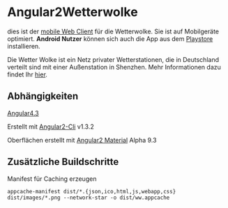 # Angular2Wetterwolke

dies ist der [mobile Web Client](http://www.voegtle.org/~christian/ww/app2/) für die Wetterwolke. Sie ist auf Mobilgeräte optimiert. **Android Nutzer** können sich auch die App aus dem [Playstore](https://play.google.com/store/apps/details?id=org.voegtle.weatherwidget) installieren.

Die Wetter Wolke ist ein Netz privater Wetterstationen, die in Deutschland verteilt sind mit einer Außenstation in Shenzhen. Mehr Informationen dazu findet Ihr [hier](http://www.voegtle.org/~christian/ww/).

## Abhängigkeiten

[Angular4.3](https://angular.io/)

Erstellt mit [Angular2-Cli](https://github.com/angular/angular-cli) v1.3.2

Oberflächen erstellt mit [Angular2 Material](https://material.angularjs.org/latest/) Alpha 9.3

## Zusätzliche Buildschritte
Manifest für Caching erzeugen

    appcache-manifest dist/*.{json,ico,html,js,webapp,css} dist/images/*.png --network-star -o dist/ww.appcache



